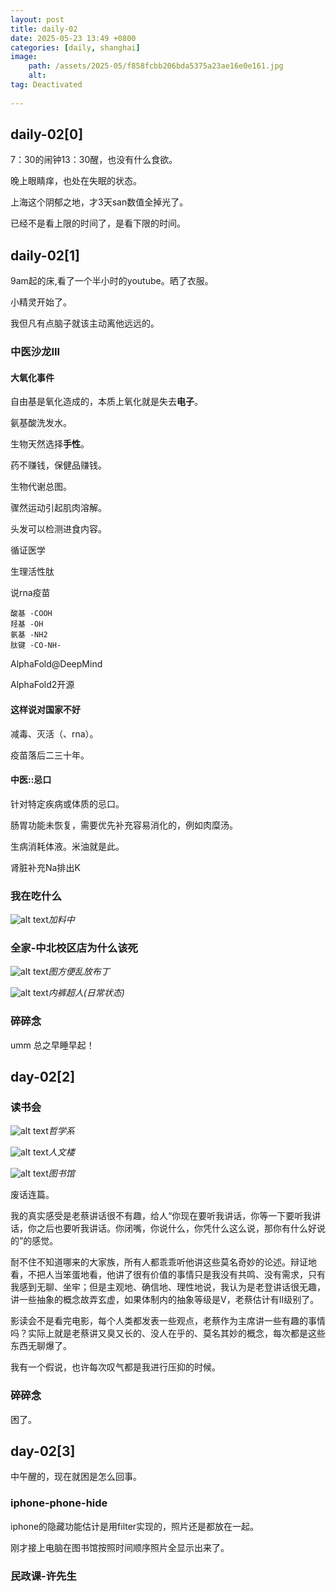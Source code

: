```yaml
---
layout: post
title: daily-02
date: 2025-05-23 13:49 +0800
categories: [daily, shanghai]
image: 
    path: /assets/2025-05/f858fcbb206bda5375a23ae16e0e161.jpg
    alt:  
tag: Deactivated
 
---
```


## daily-02[0]
7：30的闹钟13：30醒，也没有什么食欲。

晚上眼睛痒，也处在失眠的状态。

上海这个阴郁之地，才3天san数值全掉光了。

已经不是看上限的时间了，是看下限的时间。

## daily-02[1]

9am起的床,看了一个半小时的youtube。晒了衣服。

小精灵开始了。

我但凡有点脑子就该主动离他远远的。

### 中医沙龙III

#### 大氧化事件

自由基是氧化造成的，本质上氧化就是失去**电子**。

氨基酸洗发水。

生物天然选择**手性**。

药不赚钱，保健品赚钱。

生物代谢总图。  

骤然运动引起肌肉溶解。

头发可以检测进食内容。

循证医学

生理活性肽

说rna疫苗

```
酸基 -COOH
羟基 -OH
氨基 -NH2
肽键 -CO-NH-
```

AlphaFold@DeepMind

AlphaFold2开源

#### 这样说对国家不好

减毒、灭活（、rna）。

疫苗落后二三十年。

#### 中医::忌口

针对特定疾病或体质的忌口。

肠胃功能未恢复，需要优先补充容易消化的，例如肉糜汤。

生病消耗体液。米油就是此。

肾脏补充Na排出K

### 我在吃什么

![alt text](../assets/2025-05/4878fc97f31f01a57132e4509138c4e.jpg)_加料中_

### 全家-中北校区店为什么该死

![alt text](../assets/2025-05/ab4adebe7c74920c69e25424c06854e.jpg)_图方便乱放布丁_

![alt text](../assets/2025-05/c300e6312f287a441f8a338d2f6168d.jpg)_内裤超人(日常状态)_

### 碎碎念

umm 总之早睡早起！

## day-02[2]

### 读书会

![alt text](../assets/2025-05/fa115ec6c4cc639f93aeeef26224d70.jpg)_哲学系_

![alt text](../assets/2025-05/6fd18b497bbebb509e3c52d342b621f.jpg)_人文楼_

![alt text](../assets/2025-05/5be0119528076283a7d9f5211b05dad.jpg)_图书馆_

废话连篇。

我的真实感受是老蔡讲话很不有趣，给人“你现在要听我讲话，你等一下要听我讲话，你之后也要听我讲话。你闭嘴，你说什么，你凭什么这么说，那你有什么好说的”的感觉。

耐不住不知道哪来的大家族，所有人都乖乖听他讲这些莫名奇妙的论述。辩证地看，不把人当笨蛋地看，他讲了很有价值的事情只是我没有共鸣、没有需求，只有我感到无聊、坐牢；但是主观地、确信地、理性地说，我认为是老登讲话很无趣，讲一些抽象的概念故弄玄虚，如果体制内的抽象等级是V，老蔡估计有II级别了。

影读会不是看完电影，每个人类都发表一些观点，老蔡作为主席讲一些有趣的事情吗？实际上就是老蔡讲又臭又长的、没人在乎的、莫名其妙的概念，每次都是这些东西无聊爆了。

我有一个假说，也许每次叹气都是我进行压抑的时候。

### 碎碎念

困了。

## day-02[3]

中午醒的，现在就困是怎么回事。

### iphone-phone-hide

iphone的隐藏功能估计是用filter实现的，照片还是都放在一起。

刚才接上电脑在图书馆按照时间顺序照片全显示出来了。

### 民政课-许先生


